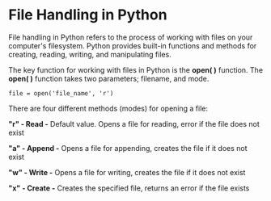 # File Handling in Python
File handling in Python refers to the process of working with files on your computer's filesystem. Python provides built-in functions and methods for creating, reading, writing, and manipulating files.

The key function for working with files in Python is the **open( )** function. The **open( )** function takes two parameters; filename, and mode.

    file = open('file_name', 'r')

There are four different methods (modes) for opening a file:

**"r" - Read -**  Default value. Opens a file for reading, error if the file does not exist

**"a" - Append -** Opens a file for appending, creates the file if it does not exist

**"w" - Write -** Opens a file for writing, creates the file if it does not exist

**"x" - Create -** Creates the specified file, returns an error if the file exists

